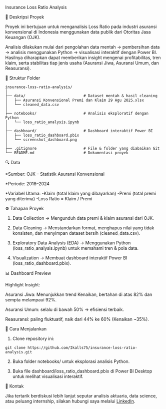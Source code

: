 Insurance Loss Ratio Analysis

📌 Deskripsi Proyek

Proyek ini bertujuan untuk menganalisis Loss Ratio pada industri asuransi konvensional di Indonesia menggunakan data publik dari Otoritas Jasa Keuangan (OJK).

Analisis dilakukan mulai dari pengolahan data mentah → pembersihan data → analisis menggunakan Python → visualisasi interaktif dengan Power BI.
Hasilnya diharapkan dapat memberikan insight mengenai profitabilitas, tren klaim, serta stabilitas tiap jenis usaha (Asuransi Jiwa, Asuransi Umum, dan Reasuransi).



📂 Struktur Folder
```
insurance-loss-ratio-analysis/
│
├── data/                          # Dataset mentah & hasil cleaning
│   ├── Asuransi Konvensional Premi dan Klaim 29 Agu 2025.xlsx
│   └── cleaned_data.csv
│
├── notebooks/                     # Analisis eksploratif dengan Python
│   └── loss_ratio_analysis.ipynb
│
├── dashboard/                     # Dashboard interaktif Power BI
│   ├── loss_ratio_dashboard.pbix
│   └── screenshot_dashboard.png
│
├── .gitignore                     # File & folder yang diabaikan Git
└── README.md                      # Dokumentasi proyek
```



🔍 Data

*Sumber: OJK – Statistik Asuransi Konvensional

*Periode: 2018–2024

*Variabel Utama:
-Klaim (total klaim yang dibayarkan)
-Premi (total premi yang diterima)
-Loss Ratio = Klaim / Premi



⚙️ Tahapan Proyek

1. Data Collection → Mengunduh data premi & klaim asuransi dari OJK.

2. Data Cleaning → Menstandarkan format, menghapus nilai yang tidak konsisten, dan menyimpan dataset bersih (cleaned_data.csv).

3. Exploratory Data Analysis (EDA) → Menggunakan Python (loss_ratio_analysis.ipynb) untuk memahami tren & pola data.

4. Visualization → Membuat dashboard interaktif Power BI (loss_ratio_dashboard.pbix).



📊 Dashboard Preview

Highlight Insight:

Asuransi Jiwa: Menunjukkan trend Kenaikan, bertahan di atas 82% dan sempta melampaui 92%.


Asuransi Umum: selalu di bawah 50% → efisiensi terbaik.

Reasuransi: paling fluktuatif, naik dari 44% ke 60% (Kenaikan ~35%).



🚀 Cara Menjalankan

1. Clone repository ini:
```
git clone https://github.com/Ikalls75/insurance-loss-ratio-analysis.git
```
2. Buka folder notebooks/ untuk eksplorasi analisis Python.

3. Buka file dashboard/loss_ratio_dashboard.pbix di Power BI Desktop untuk melihat visualisasi interaktif.



📧 Kontak

Jika tertarik berdiskusi lebih lanjut seputar analisis aktuaria, data science, atau peluang internship, silakan hubungi saya melalui [LinkedIn](https://www.linkedin.com/in/haikal-al-faruqi/).


